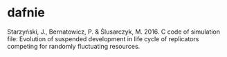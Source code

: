 # dafnie
Starzyński, J., Bernatowicz, P. &amp; Ślusarczyk, M. 2016. C code of simulation file: Evolution of suspended development in life cycle of replicators competing for randomly fluctuating resources.
